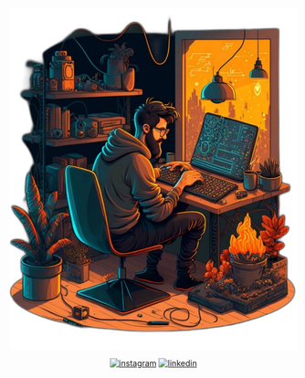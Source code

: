 <a href="https://rodrigosantos.dev/" target="_blank"><img align="center" src="./hero.svg"/><a/>

<p align="center"> 
  <a href="https://instagram.com/rodrigosantosdev"><img align="center" src="https://img.shields.io/badge/birobirobiro-05122A?style=flat&logo=instagram" alt="instagram"/></a>
   <a href="https://linkedin.com/in/rodrigosantosdev"><img align="center" src="https://img.shields.io/badge/birobirobiro-05122A?style=flat&logo=linkedin" alt="linkedin"/></a>
</p>
